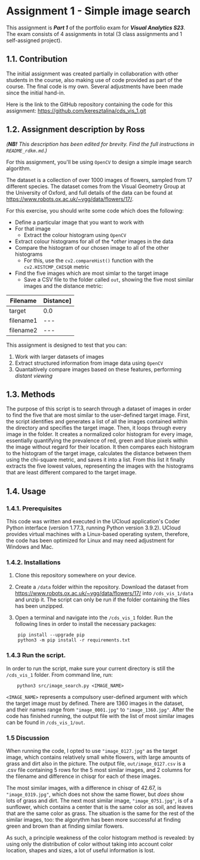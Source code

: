 # Assignment 1 - Simple image search
This assignment is ***Part 1*** of the portfolio exam for ***Visual Analytics S23***. The exam consists of 4 assignments in total (3 class assignments and 1 self-assigned project).

## 1.1. Contribution
The initial assignment was created partially in collaboration with other students in the course, also making use of code provided as part of the course. The final code is my own. Several adjustments have been made since the initial hand-in.

Here is the link to the GitHub repository containing the code for this assignment: https://github.com/keresztalina/cds_vis_1.git

## 1.2. Assignment description by Ross
*(**NB!** This description has been edited for brevity. Find the full instructions in ```README_rdkm.md```.)*

For this assignment, you'll be using ```OpenCV``` to design a simple image search algorithm.

The dataset is a collection of over 1000 images of flowers, sampled from 17 different species. The dataset comes from the Visual Geometry Group at the University of Oxford, and full details of the data can be found at https://www.robots.ox.ac.uk/~vgg/data/flowers/17/.

For this exercise, you should write some code which does the following:

- Define a particular image that you want to work with
- For that image
  - Extract the colour histogram using ```OpenCV```
- Extract colour histograms for all of the **other* images in the data
- Compare the histogram of our chosen image to all of the other histograms 
  - For this, use the ```cv2.compareHist()``` function with the ```cv2.HISTCMP_CHISQR``` metric
- Find the five images which are most simlar to the target image
  - Save a CSV file to the folder called ```out```, showing the five most similar images and the distance metric:

|Filename|Distance]
|---|---|
|target|0.0|
|filename1|---|
|filename2|---|

This assignment is designed to test that you can:

1. Work with larger datasets of images
2. Extract structured information from image data using ```OpenCV```
3. Quantaitively compare images based on these features, performing *distant viewing*

## 1.3. Methods
The purpose of this script is to search through a dataset of images in order to find the five that are most similar to the user-defined target image. First, the script identifies and generates a list of all the images contained within the directory and specifies the target image. Then, it loops through every image in the folder. It creates a normalized color histogram for every image, essentially quantifying the prevalence of red, green and blue pixels within the image without regard for their location. It then compares each histogram to the histogram of the target image, calculates the distance between them using the chi-square metric, and saves it into a list. From this list it finally extracts the five lowest values, representing the images with the histograms that are least different compared to the target image.

## 1.4. Usage
### 1.4.1. Prerequisites
This code was written and executed in the UCloud application's Coder Python interface (version 1.77.3, running Python version 3.9.2). UCloud provides virtual machines with a Linux-based operating system, therefore, the code has been optimized for Linux and may need adjustment for Windows and Mac.

### 1.4.2. Installations
1. Clone this repository somewhere on your device.
2. Create a ```/data``` folder within the repository. Download the dataset from https://www.robots.ox.ac.uk/~vgg/data/flowers/17/ into ```/cds_vis_1/data``` and unzip it. The script can only be run if the folder containing the files has been unzipped.
3. Open a terminal and navigate into the ```/cds_vis_1``` folder. Run the following lines in order to install the necessary packages:
        
        pip install --upgrade pip
        python3 -m pip install -r requirements.txt

### 1.4.3 Run the script.
In order to run the script, make sure your current directory is still the ```/cds_vis_1``` folder. From command line, run:

        python3 src/image_search.py <IMAGE_NAME>
        
```<IMAGE_NAME>``` represents a compulsory user-defined argument with which the target image must by defined. There are 1360 images in the dataset, and their names range from ```"image_0001.jpg"``` to ```"image_1360.jpg"```. After the code has finished running, the output file with the list of most similar images can be found in ```/cds_vis_1/out```.

### 1.5 Discussion
When running the code, I opted to use ```"image_0127.jpg"``` as the target image, which contains relatively small white flowers, with large amounts of grass and dirt also in the picture. The output file, ```out/image_0127.csv``` is a .csv file containing 5 rows for the 5 most similar images, and 2 columns for the filename and difference in chisqr for each of these images. 

The most similar images, with a difference in chisqr of 42.67, is ```"image_0319.jpg"```, which does not show the same flower, but *does* show lots of grass and dirt. The next most similar image, ```"image_0751.jpg"```, is of a sunflower, which contains a center that is the same color as soil, and leaves that are the same color as grass. The situation is the same for the rest of the similar images, too: the algorythm has been more successful at finding green and brown than at finding similar flowers.

As such, a principle weakness of the color histogram method is revealed: by using only the distribution of color without taking into account color location, shapes and sizes, a lot of useful information is lost. 
